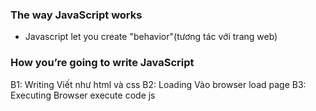 ### The way JavaScript works
- Javascript let you create "behavior"(tương tác với trang web)

### How you’re going to write JavaScript
B1: Writing Viết như html và css
B2: Loading Vào browser load page
B3: Executing Browser execute code js
